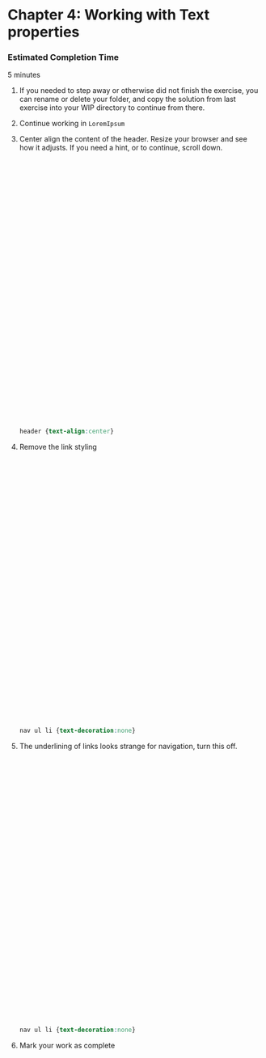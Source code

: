 # Chapter 4: Working with Text properties
 
### Estimated Completion Time 
5 minutes

1. If you needed to step away or otherwise did not finish the exercise, you can rename or delete your folder, and copy the solution from last exercise into your WIP directory to continue from there.

1. Continue working in `LoremIpsum` 

1. Center align the content of the header. Resize your browser and see how it adjusts. If you need a hint, or to continue, scroll down.

    ```






































    ```
    ```CSS
    header {text-align:center}
    ``` 

1. Remove the link styling
    ```






































    ```
    ```CSS
    nav ul li {text-decoration:none}
    ``` 

1. The underlining of links looks strange for navigation, turn this off. 
    ```






































      ```
      ```CSS
      nav ul li {text-decoration:none}
      ``` 

1. Mark your work as complete